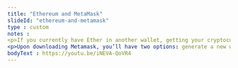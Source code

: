 ```yaml
--- 
title: "Ethereum and MetaMask"
slideId: "ethereum-and-metamask"
type : custom     
notes : 
<p>If you currently have Ether in another wallet, getting your cryptocurrency into Metamask is as easy as conducting a simple transaction. Remember, Metamask functions as a cryptocurrency wallet. Upon downloading the extension for your first use, you are prompted to write down your seed phrase and are given a wallet address, just like other crypto wallets. Simply go to the wallet, select the buy cryptocurrency option, click on the “directly deposit ether” option, and put your Metamask wallet address in the receiving address field.  Once the transaction is mined and added to the blockchain, your funds will now be in your Metamask wallet. If anything happens to your computer or browser, simply use the provided seed phrase to restore your Metamask wallet.</p>
<p>Upon downloading Metamask, you’ll have two options: generate a new wallet and receive a new seed phrase, or restore an existing wallet using a seed phrase from a previous Metamask wallet. If you select the option to restore and enter in your seed phrase, your crypto will now be available in your Metamask wallet. Remember, your cryptocurrency exists on the blockchain. Your wallet manages your public and private keys in order to prove your ownership of that cryptocurrency.</p>
bodyText : https://youtu.be/iNEVA-QoVR4
---
```


